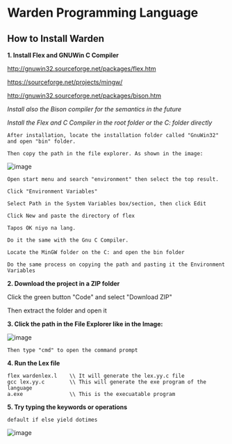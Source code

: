 # Warden Programming Language

## How to Install Warden
__1. Install Flex and GNUWin C Compiler__

http://gnuwin32.sourceforge.net/packages/flex.htm

https://sourceforge.net/projects/mingw/

http://gnuwin32.sourceforge.net/packages/bison.htm

*Install also the Bison compiler for the semantics in the future*

*Install the Flex and C Compiler in the root folder or the C: folder directly*

    After installation, locate the installation folder called "GnuWin32" and open "bin" folder.

    Then copy the path in the file explorer. As shown in the image:

![image](https://user-images.githubusercontent.com/77821151/151989936-e5210c83-8c81-483c-b2f3-672b22a15d0f.png)

    Open start menu and search "environment" then select the top result.

    Click "Environment Variables"

    Select Path in the System Variables box/section, then click Edit

    Click New and paste the directory of flex

    Tapos OK niyo na lang.

    Do it the same with the Gnu C Compiler.

    Locate the MinGW folder on the C: and open the bin folder

    Do the same process on copying the path and pasting it the Environment Variables
    

__2. Download the project in a ZIP folder__

Click the green button "Code" and select "Download ZIP"

Then extract the folder and open it

__3. Click the path in the File Explorer like in the Image:__

![image](https://user-images.githubusercontent.com/77821151/151991528-04fd7671-b18a-4228-8141-780b428a7d46.png)

    Then type "cmd" to open the command prompt
    
    
__4. Run the Lex file__
```
flex wardenlex.l    \\ It will generate the lex.yy.c file
gcc lex.yy.c        \\ This will generate the exe program of the language
a.exe               \\ This is the execuatable program
```
__5. Try typing the keywords or operations__

    default if else yield dotimes
    
![image](https://user-images.githubusercontent.com/77821151/151992676-21d8070e-06e7-442f-92a0-61d515a45cfb.png)
